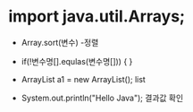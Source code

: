 # import java.util.Arrays;
- Array.sort(변수) -정렬

- if(!변수명[].equlas(변수명[])) {
  }

- ArrayList<Integer> a1 = new ArrayList<Integer>(); list
- System.out.println("Hello Java"); 결과값 확인 
